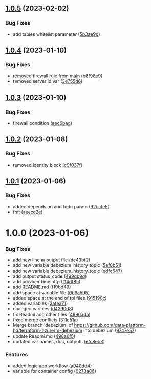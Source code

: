 ## [1.0.5](https://github.com/data-platform-hq/terraform-azurerm-debezium/compare/v1.0.4...v1.0.5) (2023-02-02)


### Bug Fixes

* add tables whitelist parameter ([5b3ae9d](https://github.com/data-platform-hq/terraform-azurerm-debezium/commit/5b3ae9d03903769937d1736117284b2856849d66))

## [1.0.4](https://github.com/data-platform-hq/terraform-azurerm-debezium/compare/v1.0.3...v1.0.4) (2023-01-10)


### Bug Fixes

* removed firewall rule from main ([b6f98e9](https://github.com/data-platform-hq/terraform-azurerm-debezium/commit/b6f98e9aaf375215437e3605a82fcdfa3dd38b39))
* removed server id var ([3e755d6](https://github.com/data-platform-hq/terraform-azurerm-debezium/commit/3e755d6ccc4e7456997899d795a7f3d6f3e5feb2))

## [1.0.3](https://github.com/data-platform-hq/terraform-azurerm-debezium/compare/v1.0.2...v1.0.3) (2023-01-10)


### Bug Fixes

* firewall condition ([aec6bad](https://github.com/data-platform-hq/terraform-azurerm-debezium/commit/aec6bad90526d4f3f51bd9d310a73b9e6aa594f2))

## [1.0.2](https://github.com/data-platform-hq/terraform-azurerm-debezium/compare/v1.0.1...v1.0.2) (2023-01-08)


### Bug Fixes

* removed identity block ([c9f037f](https://github.com/data-platform-hq/terraform-azurerm-debezium/commit/c9f037f7bdd39e7c954a377efcfb33b9b27ac675))

## [1.0.1](https://github.com/data-platform-hq/terraform-azurerm-debezium/compare/v1.0.0...v1.0.1) (2023-01-06)


### Bug Fixes

* added depends on and fqdn param ([92ccfe5](https://github.com/data-platform-hq/terraform-azurerm-debezium/commit/92ccfe563600a2f90007af581f6e2777d0383f90))
* fmt ([aeecc2e](https://github.com/data-platform-hq/terraform-azurerm-debezium/commit/aeecc2e72cbbf958b04dfa1082229bdc0c25c9d0))

# 1.0.0 (2023-01-06)


### Bug Fixes

* add new line at output file ([dc43bf2](https://github.com/data-platform-hq/terraform-azurerm-debezium/commit/dc43bf2f3fdd83b64bb51455b2ca9d13406036df))
* add new variable debezium_history_topic ([5ef8b51](https://github.com/data-platform-hq/terraform-azurerm-debezium/commit/5ef8b51e417801eecbe8007b9a24bcc020cadd01))
* add new variable debezium_history_topic ([edfc647](https://github.com/data-platform-hq/terraform-azurerm-debezium/commit/edfc647861808780f9b6a8b47d149db406ce3102))
* add output status_code ([499db9d](https://github.com/data-platform-hq/terraform-azurerm-debezium/commit/499db9de0f9d4f3b55399fab702d3d9c6912d333))
* add provider time http ([f14df85](https://github.com/data-platform-hq/terraform-azurerm-debezium/commit/f14df851e44c03a52466b60714d2453324d2c490))
* add README.md ([f10bd49](https://github.com/data-platform-hq/terraform-azurerm-debezium/commit/f10bd4945017df8650ed4237bfc4bb711063a2ec))
* add space at variable file ([0b6a595](https://github.com/data-platform-hq/terraform-azurerm-debezium/commit/0b6a59579306057715ff08ccb72a3a5bf54a817f))
* added space at the end of tpl files ([915190c](https://github.com/data-platform-hq/terraform-azurerm-debezium/commit/915190cf9b6de1bb27ba84aeb3517c388f90aa9d))
* added variables ([3afea71](https://github.com/data-platform-hq/terraform-azurerm-debezium/commit/3afea716661d4b3814a1bc6b1d04e4c6a153caa4))
* changed varibles ([d4390d8](https://github.com/data-platform-hq/terraform-azurerm-debezium/commit/d4390d86bb0be260d224941de4c440f468dbbe60))
* fix Readmi add other files ([4896ada](https://github.com/data-platform-hq/terraform-azurerm-debezium/commit/4896adab2252aa56ec69bbc5734149bdc6ae030f))
* fixed merge conflicts ([311e51a](https://github.com/data-platform-hq/terraform-azurerm-debezium/commit/311e51aff3b4a12e85f6d514f4094749cc7b4d5b))
* Merge branch 'debezium' of https://github.com/data-platform-hq/terraform-azurerm-debezium into debezium ([9747e57](https://github.com/data-platform-hq/terraform-azurerm-debezium/commit/9747e57da9bf826de2cf8c005dd07a83195ad507))
* update Readmi.md ([498a0f5](https://github.com/data-platform-hq/terraform-azurerm-debezium/commit/498a0f5ed59826f3666cc2f87e627ce34d52e0ce))
* updated var names, doc, outputs ([efc8eb3](https://github.com/data-platform-hq/terraform-azurerm-debezium/commit/efc8eb3ca6d8380ffa14920d985bc3120990216c))


### Features

* added logic app workflow ([a940dd4](https://github.com/data-platform-hq/terraform-azurerm-debezium/commit/a940dd405415f3e8abb68342ceb635c7259b431a))
* variable for container config ([0273a86](https://github.com/data-platform-hq/terraform-azurerm-debezium/commit/0273a8618519ea42efd0cbab915d9d47f61528d5))
